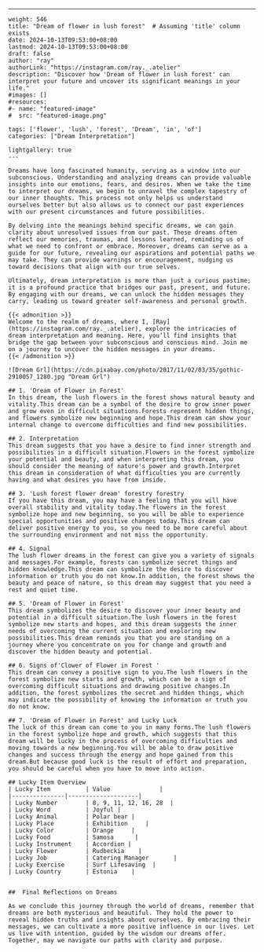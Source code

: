 ---
    weight: 546
    title: "Dream of flower in lush forest"  # Assuming 'title' column exists
    date: 2024-10-13T09:53:00+08:00
    lastmod: 2024-10-13T09:53:00+08:00
    draft: false
    author: "ray"
    authorLink: "https://instagram.com/ray._.atelier"
    description: "Discover how 'Dream of flower in lush forest' can interpret your future and uncover its significant meanings in your life."
    #images: []
    #resources:
    #- name: "featured-image"
    #  src: "featured-image.png"
    
    tags: ['flower', 'lush', 'forest', 'Dream', 'in', 'of']
    categories: ["Dream Interpretation"]
    
    lightgallery: true
    ---
    
    Dreams have long fascinated humanity, serving as a window into our subconscious. Understanding and analyzing dreams can provide valuable insights into our emotions, fears, and desires. When we take the time to interpret our dreams, we begin to unravel the complex tapestry of our inner thoughts. This process not only helps us understand ourselves better but also allows us to connect our past experiences with our present circumstances and future possibilities.
    
    By delving into the meanings behind specific dreams, we can gain clarity about unresolved issues from our past. These dreams often reflect our memories, traumas, and lessons learned, reminding us of what we need to confront or embrace. Moreover, dreams can serve as a guide for our future, revealing our aspirations and potential paths we may take. They can provide warnings or encouragement, nudging us toward decisions that align with our true selves.
    
    Ultimately, dream interpretation is more than just a curious pastime; it is a profound practice that bridges our past, present, and future. By engaging with our dreams, we can unlock the hidden messages they carry, leading us toward greater self-awareness and personal growth.
    
    {{< admonition >}}
    Welcome to the realm of dreams, where I, [Ray](https://instagram.com/ray._.atelier), explore the intricacies of dream interpretation and meaning. Here, you’ll find insights that bridge the gap between your subconscious and conscious mind. Join me on a journey to uncover the hidden messages in your dreams.
    {{< /admonition >}}
    
    ![Dream Grl](https://cdn.pixabay.com/photo/2017/11/02/03/35/gothic-2910057_1280.jpg "Dream Grl")
    
    ## 1. 'Dream of Flower in Forest'
    In this dream, the lush flowers in the forest shows natural beauty and vitality.This dream can be a symbol of the desire to grow inner power and grow even in difficult situations.Forests represent hidden things, and flowers symbolize new beginning and hope.This dream can show your internal change to overcome difficulties and find new possibilities.
    
    ## 2. Interpretation
    This dream suggests that you have a desire to find inner strength and possibilities in a difficult situation.Flowers in the forest symbolize your potential and beauty, and when interpreting this dream, you should consider the meaning of nature's power and growth.Interpret this dream in consideration of what difficulties you are currently having and what desires you have from inside.
    
    ## 3. 'Lush forest flower dream' forestry forestry
    If you have this dream, you may have a feeling that you will have overall stability and vitality today.The flowers in the forest symbolize hope and new beginning, so you will be able to experience special opportunities and positive changes today.This dream can deliver positive energy to you, so you need to be more careful about the surrounding environment and not miss the opportunity.
    
    ## 4. Signal
    The lush flower dreams in the forest can give you a variety of signals and messages.For example, forests can symbolize secret things and hidden knowledge.This dream can symbolize the desire to discover information or truth you do not know.In addition, the forest shows the beauty and peace of nature, so this dream may suggest that you need a rest and quiet time.
    
    ## 5. 'Dream of Flower in Forest'
    This dream symbolizes the desire to discover your inner beauty and potential in a difficult situation.The lush flowers in the forest symbolize new starts and hopes, and this dream suggests the inner needs of overcoming the current situation and exploring new possibilities.This dream reminds you that you are standing on a journey where you concentrate on you for change and growth and discover the hidden beauty and potential.
    
    ## 6. Signs of'Clower of Flower in Forest '
    This dream can convey a positive sign to you.The lush flowers in the forest symbolize new starts and growth, which can be a sign of overcoming difficult situations and drawing positive changes.In addition, the forest symbolizes the secret and hidden things, which may indicate the possibility of knowing the information or truth you do not know.
    
    ## 7. 'Dream of Flower in Forest' and Lucky Luck
    The luck of this dream can come to you in many forms.The lush flowers in the forest symbolize hope and growth, which suggests that this dream will be lucky in the process of overcoming difficulties and moving towards a new beginning.You will be able to draw positive changes and success through the energy and hope gained from this dream.But because good luck is the result of effort and preparation, you should be careful when you have to move into action.
    
    ## Lucky Item Overview
    | Lucky Item          | Value              |
    |---------------|--------------------|
    | Lucky Number        | 8, 9, 11, 12, 16, 28  |
    | Lucky Word          | Joyful |
    | Lucky Animal        | Polar bear |
    | Lucky Place         | Exhibition     |
    | Lucky Color         | Orange     |
    | Lucky Food          | Samosa      |
    | Lucky Instrument    | Accordion |
    | Lucky Flower        | Rudbeckia    |
    | Lucky Job           | Catering Manager       |
    | Lucky Exercise      | Surf Lifesaving  |
    | Lucky Country       | Estonia    |
    
    
    ##  Final Reflections on Dreams
    
    As we conclude this journey through the world of dreams, remember that dreams are both mysterious and beautiful. They hold the power to reveal hidden truths and insights about ourselves. By embracing their messages, we can cultivate a more positive influence in our lives. Let us live with intention, guided by the wisdom our dreams offer. Together, may we navigate our paths with clarity and purpose.
    